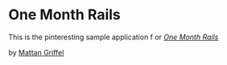 # One Month Rails
This is the pinteresting sample application f
or
[*One Month Rails*](http://onemonthrails.com)

by [Mattan Griffel](http://mattangriffel.com)